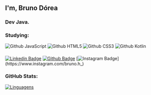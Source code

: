## I'm, Bruno Dórea
### Dev Java.


### Studying:

![Github JavaScript](https://img.shields.io/badge/JavaScript-F7DF1E?style=for-the-badge&logo=javascript&logoColor=black)
![Github HTML5](https://img.shields.io/badge/HTML5-E34F26?style=for-the-badge&logo=html5&logoColor=white)
![Github CSS3](https://img.shields.io/badge/CSS-239120?&style=for-the-badge&logo=css3&logoColor=white)
![Github Kotlin](https://img.shields.io/badge/Kotlin-1e6e42?style=for-the-badge&logo=Kotlin&logoColor=white)

###
[![Linkedin Badge](https://img.shields.io/badge/LinkedIn-0077B5?style=for-the-badge&logo=linkedin&logoColor=white&link=https://www.linkedin.com/in/bruno-d%C3%B3rea-971aa290/)](https://www.linkedin.com/in/brunohfdorea/)
[![Github Badge](https://img.shields.io/badge/GitHub-100000?style=for-the-badge&logo=github&logoColor=white&link=https://github.com/BrunoDorearias10/)](https://github.com/BrunoDorea)
[![Instagram Badge](https://img.shields.io/badge/Instagram-E4405F?style=for-the-badge&logo=instagram&logoColor=white&link=https://www.instagram.com/bruno.h_)](https://www.instagram.com/bruno.h_)


### GitHub Stats:
[![Linguagens](https://github-readme-stats.vercel.app/api/top-langs/?username=brunodorea)](https://github.com/anuraghazra/github-readme-stats)
